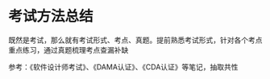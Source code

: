 # 考试方法总结


既然是考试，那么就有考试形式、考点、真题。提前熟悉考试形式，针对各个考点重点练习，通过真题梳理考点查漏补缺

参考：《软件设计师考试》、《DAMA认证》、《CDA认证》等笔记，抽取共性
